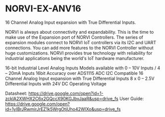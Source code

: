 # NORVI-EX-ANV16
16 Channel Analog Input expansion with True Differential Inputs.
 
NORVI is always about connectivity and expandability. This is the time to make use of the Expansion port of NORVI Controllers. 
The series of expansion modules connect to NORVI IoT controllers via its I2C and UART connections. 
You can add more features to the NORVI Controller without huge customizations. 
NORVI provides true technology with reliability for industrial applications being the world's IoT hardware manufacturer.

16-bit Industrial Level Analog Inputs
Models available with 0 – 10V Inputs / 4 – 20mA Inputs
16bit Accuracy over ADS1115 ADC
I2C Compatible
16 Channel Analog Input expansion with True Differential Inputs
8 x 0 – 2.5V Differential Inputs with 24V DC Operating Voltage

Datasheet:   https://drive.google.com/open?id=1-zcklA2XWHX2C6x2GQccX90KGJbvJaaR&usp=drive_fs
User Guide:  https://drive.google.com/open?id=1yIBrJRwmirJrEZ1k5WrgOtjUho42WlXo&usp=drive_fs

